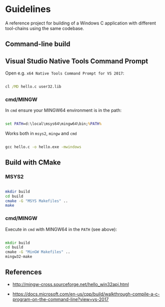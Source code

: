 # Guidelines

A reference project for building of a Windows C application with different tool-chains using the same codebase.

## Command-line build

## Visual Studio Native Tools Command Prompt

Open e.g. `x64 Native Tools Command Prompt for VS 2017`:

```bat

cl /MD hello.c user32.lib

```

### cmd/MINGW

In `cmd` ensure your MINGW64 environment is in the path:

```bat

set PATH=d:\local\msys64\mingw64\bin;%PATH%

```

Works both in `msys2`, `mingw` and `cmd`

```bat

gcc hello.c -o hello.exe -mwindows

```

## Build with CMake

### MSYS2

```bash

mkdir build
cd build
cmake -G "MSYS Makefiles" ..
make

```

### cmd/MINGW

Execute in `cmd` with MINGW64 in the `PATH` (see above):

```bat

mkdir build
cd build
cmake -G "MinGW Makefiles" ..
mingw32-make

```

## References

* <http://mingw-cross.sourceforge.net/hello_win32api.html>

* <https://docs.microsoft.com/en-us/cpp/build/walkthrough-compile-a-c-program-on-the-command-line?view=vs-2017>